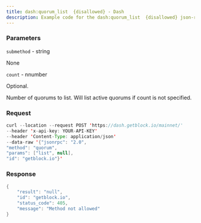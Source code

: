 ```yaml
---
title: dash:quorum_list  {disallowed} - Dash
description: Example code for the dash:quorum_list  {disallowed} json-rpc method. Сomplete guide on how to use dash:quorum_list  {disallowed} json-rpc in GetBlock.io Web3 documentation.
---
```


### Parameters


`submethod` - string

None

`count` - nnumber

Optional.

Number of quorums to list. Will list active quorums if count is not
specified.

### Request

``` java
curl --location --request POST 'https://dash.getblock.io/mainnet/' 
--header 'x-api-key: YOUR-API-KEY' 
--header 'Content-Type: application/json' 
--data-raw '{"jsonrpc": "2.0",
"method": "quorum",
"params": ["list", null],
"id": "getblock.io"}'
```

###  Response

``` java
{
    "result": "null",
    "id": "getblock.io",
    "status_code": 405,
    "message": "Method not allowed"
}
```

